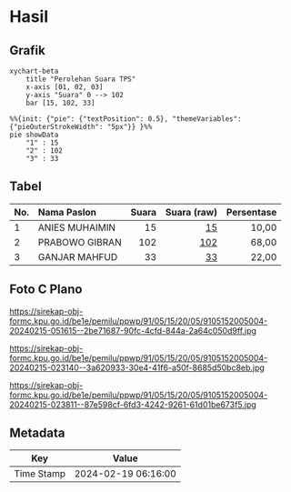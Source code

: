 # Hasil

## Grafik

```mermaid
xychart-beta
    title "Perolehan Suara TPS"
    x-axis [01, 02, 03]
    y-axis "Suara" 0 --> 102
    bar [15, 102, 33]
```

```mermaid
%%{init: {"pie": {"textPosition": 0.5}, "themeVariables": {"pieOuterStrokeWidth": "5px"}} }%%
pie showData
    "1" : 15
    "2" : 102
    "3" : 33
```

## Tabel

| No. | Nama Paslon    | Suara | Suara (raw) | Persentase |
|:--- |:-------------- | -----:| -----------:| ----------:|
| 1   | ANIES MUHAIMIN | 15    | [15][p-1]   | 10,00      |
| 2   | PRABOWO GIBRAN | 102   | [102][p-2]  | 68,00      |
| 3   | GANJAR MAHFUD  | 33    | [33][p-3]   | 22,00      |


[p-1]: https://github.com/gigit-pemilu/pemilu-2024-91-papua/blob/main/pilpres/hitung-suara/sub/91-papua/sub/05-kepulauan-yapen/sub/15-anotaurei/sub/2005-famboaman/sub/004-tps/sub/paslon-1.txt
[p-2]: https://github.com/gigit-pemilu/pemilu-2024-91-papua/blob/main/pilpres/hitung-suara/sub/91-papua/sub/05-kepulauan-yapen/sub/15-anotaurei/sub/2005-famboaman/sub/004-tps/sub/paslon-2.txt
[p-3]: https://github.com/gigit-pemilu/pemilu-2024-91-papua/blob/main/pilpres/hitung-suara/sub/91-papua/sub/05-kepulauan-yapen/sub/15-anotaurei/sub/2005-famboaman/sub/004-tps/sub/paslon-3.txt

## Foto C Plano

https://sirekap-obj-formc.kpu.go.id/be1e/pemilu/ppwp/91/05/15/20/05/9105152005004-20240215-051615--2be71687-90fc-4cfd-844a-2a64c050d9ff.jpg

https://sirekap-obj-formc.kpu.go.id/be1e/pemilu/ppwp/91/05/15/20/05/9105152005004-20240215-023140--3a620933-30e4-41f6-a50f-8685d50bc8eb.jpg

https://sirekap-obj-formc.kpu.go.id/be1e/pemilu/ppwp/91/05/15/20/05/9105152005004-20240215-023811--87e598cf-6fd3-4242-9261-61d01be673f5.jpg


## Metadata

| Key        | Value               |
| ---------- | ------------------- |
| Time Stamp | 2024-02-19 06:16:00 |



